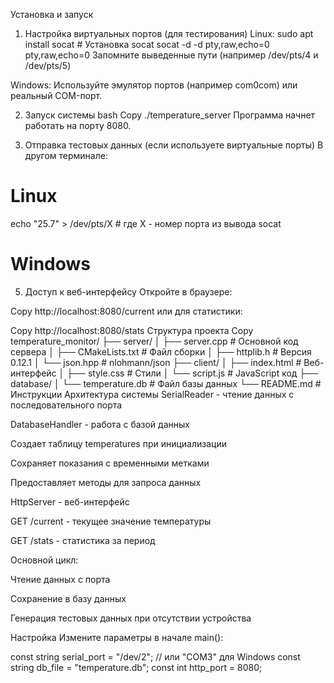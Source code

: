 Установка и запуск
1. Настройка виртуальных портов (для тестирования)
Linux:
sudo apt install socat  # Установка socat
socat -d -d pty,raw,echo=0 pty,raw,echo=0
Запомните выведенные пути (например /dev/pts/4 и /dev/pts/5)

Windows:
Используйте эмулятор портов (например com0com) или реальный COM-порт.


2. Запуск системы
bash
Copy
./temperature_server
Программа начнет работать на порту 8080.

3. Отправка тестовых данных (если используете виртуальные порты)
В другом терминале:

# Linux
echo "25.7" > /dev/pts/X  # где X - номер порта из вывода socat

# Windows 
5. Доступ к веб-интерфейсу
Откройте в браузере:

Copy
http://localhost:8080/current
или для статистики:

Copy
http://localhost:8080/stats
Структура проекта
Copy
temperature_monitor/
├── server/
│   ├── server.cpp         # Основной код сервера
│   ├── CMakeLists.txt     # Файл сборки
│   ├── httplib.h          # Версия 0.12.1
│   └── json.hpp           # nlohmann/json
├── client/
│   ├── index.html         # Веб-интерфейс
│   ├── style.css          # Стили
│   └── script.js          # JavaScript код
├── database/
│   └── temperature.db     # Файл базы данных
└── README.md              # Инструкции
Архитектура системы
SerialReader - чтение данных с последовательного порта

DatabaseHandler - работа с базой данных

Создает таблицу temperatures при инициализации

Сохраняет показания с временными метками

Предоставляет методы для запроса данных

HttpServer - веб-интерфейс

GET /current - текущее значение температуры

GET /stats - статистика за период

Основной цикл:

Чтение данных с порта

Сохранение в базу данных

Генерация тестовых данных при отсутствии устройства

Настройка
Измените параметры в начале main():

const string serial_port = "/dev/2";  // или "COM3" для Windows
const string db_file = "temperature.db";
const int http_port = 8080;
